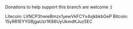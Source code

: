 
Donations to help support this branch are welcome :)

Litecoin: LVNCP3hwieBmzx1yewVkFCYx4xjkbkbGeP
Bitcoin: 15yRR1EYYGBjgaUzr1K86UyUkmdKJuz5EC
